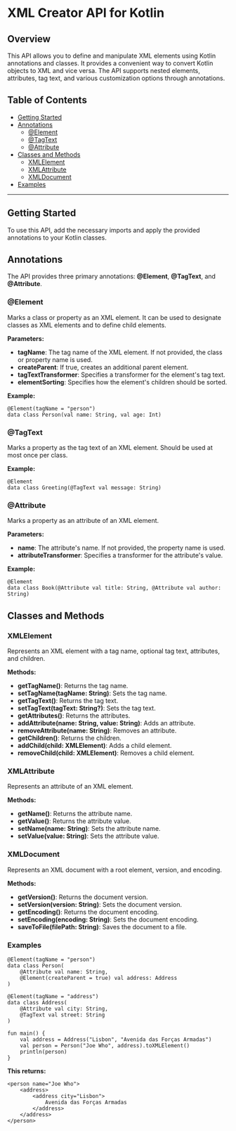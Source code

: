 # XML Creator API for Kotlin

## Overview
This API allows you to define and manipulate XML elements using Kotlin annotations and classes. It provides a convenient way to convert Kotlin objects to XML and vice versa. The API supports nested elements, attributes, tag text, and various customization options through annotations.

## Table of Contents
- [Getting Started](#getting-started)
- [Annotations](#annotations)
  - [@Element](#element)
  - [@TagText](#tagtext)
  - [@Attribute](#attribute)
- [Classes and Methods](#classes-and-methods)
  - [XMLElement](#xmlelement)
  - [XMLAttribute](#xmlattribute)
  - [XMLDocument](#xmldocument)
- [Examples](#examples)

---
## Getting Started
To use this API, add the necessary imports and apply the provided annotations to your Kotlin classes. 

## Annotations
The API provides three primary annotations: **@Element**, **@TagText**, and **@Attribute**.

### @Element
Marks a class or property as an XML element. It can be used to designate classes as XML elements and to define child elements.

**Parameters:**

- **tagName**: The tag name of the XML element. If not provided, the class or property name is used.
- **createParent**: If true, creates an additional parent element.
- **tagTextTransformer**: Specifies a transformer for the element's tag text.
- **elementSorting**: Specifies how the element's children should be sorted.

**Example:**
```
@Element(tagName = "person")
data class Person(val name: String, val age: Int)
```
### @TagText
Marks a property as the tag text of an XML element. Should be used at most once per class.

**Example:**
```
@Element
data class Greeting(@TagText val message: String)
```
### @Attribute
Marks a property as an attribute of an XML element.

**Parameters:**

- **name**: The attribute's name. If not provided, the property name is used.
- **attributeTransformer**: Specifies a transformer for the attribute's value.

**Example:**
```
@Element
data class Book(@Attribute val title: String, @Attribute val author: String)
```

## Classes and Methods

### XMLElement
Represents an XML element with a tag name, optional tag text, attributes, and children.

**Methods:**

- **getTagName()**: Returns the tag name.
- **setTagName(tagName: String)**: Sets the tag name.
- **getTagText()**: Returns the tag text.
- **setTagText(tagText: String?)**: Sets the tag text.
- **getAttributes()**: Returns the attributes.
- **addAttribute(name: String, value: String)**: Adds an attribute.
- **removeAttribute(name: String)**: Removes an attribute.
- **getChildren()**: Returns the children.
- **addChild(child: XMLElement)**: Adds a child element.
- **removeChild(child: XMLElement)**: Removes a child element.

### XMLAttribute
Represents an attribute of an XML element.

**Methods:**

- **getName()**: Returns the attribute name.
- **getValue()**: Returns the attribute value.
- **setName(name: String)**: Sets the attribute name.
- **setValue(value: String)**: Sets the attribute value.

### XMLDocument
Represents an XML document with a root element, version, and encoding.

**Methods:**

- **getVersion()**: Returns the document version.
- **setVersion(version: String)**: Sets the document version.
- **getEncoding()**: Returns the document encoding.
- **setEncoding(encoding: String)**: Sets the document encoding.
- **saveToFile(filePath: String)**: Saves the document to a file.

### Examples
```
@Element(tagName = "person")
data class Person(
    @Attribute val name: String,
    @Element(createParent = true) val address: Address
)

@Element(tagName = "address")
data class Address(
    @Attribute val city: String,
    @TagText val street: String
)

fun main() {
    val address = Address("Lisbon", "Avenida das Forças Armadas")
    val person = Person("Joe Who", address).toXMLElement()
    println(person)
}
```
**This returns:**

```
<person name="Joe Who">
    <address>
        <address city="Lisbon">
            Avenida das Forças Armadas
        </address>
    </address>
</person>
```
